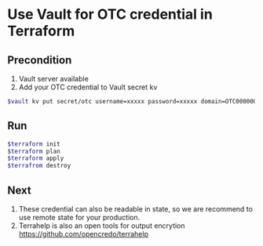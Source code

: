 
# Use Vault for OTC credential in Terraform

## Precondition
1. Vault server available<br> 
2. Add your OTC credential to Vault secret kv<br>
```bash
$vault kv put secret/otc username=xxxxx password=xxxxx domain=OTC0000000000xxxxxxxxxx
```

## Run 
```bash
$terraform init
$terraform plan
$terraform apply
$terrafrom destroy
```
## Next
1. These credential can also be readable in state, so we are recommend to use remote state for your production. 
2. Terrahelp is also an open tools for output encrytion
https://github.com/opencredo/terrahelp
